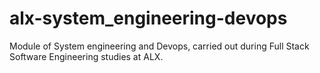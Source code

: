 # alx-system_engineering-devops
Module of System engineering and Devops, carried out during Full Stack Software Engineering studies at ALX.
